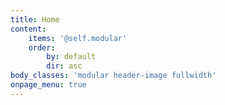 ```yaml
---
title: Home
content:
    items: '@self.modular'
    order:
        by: default
        dir: asc
body_classes: 'modular header-image fullwidth'
onpage_menu: true
---
```


